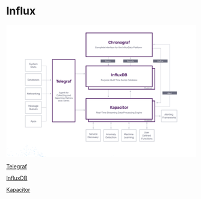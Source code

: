 # Influx

![Untitled](Influx/Untitled.png)

[Telegraf](Telegraf%20a1d7c.md)

[InfluxDB](InfluxDB.md)

[Kapacitor](Kapacitor%20ef9fd.md)